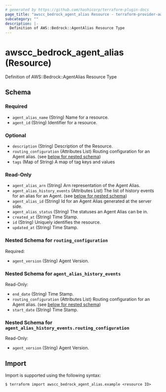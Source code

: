 ```yaml
---
# generated by https://github.com/hashicorp/terraform-plugin-docs
page_title: "awscc_bedrock_agent_alias Resource - terraform-provider-awscc"
subcategory: ""
description: |-
  Definition of AWS::Bedrock::AgentAlias Resource Type
---
```


# awscc_bedrock_agent_alias (Resource)

Definition of AWS::Bedrock::AgentAlias Resource Type



<!-- schema generated by tfplugindocs -->
## Schema

### Required

- `agent_alias_name` (String) Name for a resource.
- `agent_id` (String) Identifier for a resource.

### Optional

- `description` (String) Description of the Resource.
- `routing_configuration` (Attributes List) Routing configuration for an Agent alias. (see [below for nested schema](#nestedatt--routing_configuration))
- `tags` (Map of String) A map of tag keys and values

### Read-Only

- `agent_alias_arn` (String) Arn representation of the Agent Alias.
- `agent_alias_history_events` (Attributes List) The list of history events for an alias for an Agent. (see [below for nested schema](#nestedatt--agent_alias_history_events))
- `agent_alias_id` (String) Id for an Agent Alias generated at the server side.
- `agent_alias_status` (String) The statuses an Agent Alias can be in.
- `created_at` (String) Time Stamp.
- `id` (String) Uniquely identifies the resource.
- `updated_at` (String) Time Stamp.

<a id="nestedatt--routing_configuration"></a>
### Nested Schema for `routing_configuration`

Required:

- `agent_version` (String) Agent Version.


<a id="nestedatt--agent_alias_history_events"></a>
### Nested Schema for `agent_alias_history_events`

Read-Only:

- `end_date` (String) Time Stamp.
- `routing_configuration` (Attributes List) Routing configuration for an Agent alias. (see [below for nested schema](#nestedatt--agent_alias_history_events--routing_configuration))
- `start_date` (String) Time Stamp.

<a id="nestedatt--agent_alias_history_events--routing_configuration"></a>
### Nested Schema for `agent_alias_history_events.routing_configuration`

Read-Only:

- `agent_version` (String) Agent Version.

## Import

Import is supported using the following syntax:

```shell
$ terraform import awscc_bedrock_agent_alias.example <resource ID>
```
